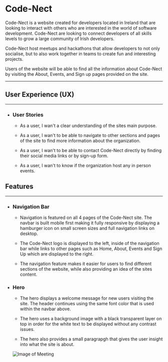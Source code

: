 <!--INTRODUCTION-->

# Code-Nect
Code-Nect is a website created for developers located in Ireland that are looking to interact with others who are interested in the world of software development. Code-Nect are looking to connect developers of all skills levels to grow a large community of Irish developers.

Code-Nect host meetups and hackathons that allow developers to not only socialise, but to also work together in teams to create fun and interesting projects.

Users of the website will be able to find all the information about Code-Nect by visiting the About, Events, and Sign up pages provided on the site.

---

## User Experience (UX)

---

<!--USER STORIES-->

- ### User Stories

  - As a user, I wan't a clear understanding of the sites main purpose.

  - As a user, I wan't to be able to navigate to other sections and pages of the site to find more information about the organization.

  - As a user, I wan't to be able to contact Code-Nect directly by finding their social media links or by sign-up form.

  - As a user, I wan't to know if the organization host any in person events.


<!--FEATURES-->

## Features

---

- ### Navigation Bar

  - Navigation is featured on all 4 pages of the Code-Nect site. The navbar is built mobile first making it fully responsive by displaying a hamburger icon on small screen sizes and full navigation links on desktop.

  - The Code-Nect logo is displayed to the left, inside of the navigation bar while links to other pages such as Home, About, Events and Sign Up which are displayed to the right.

  - The navigation feature makes it easier for users to find different sections of the website, while also providing an idea of the sites content.

- ### Hero 

  - The hero displays a welcome message for new users visiting the site. The header continues using the same font color that is used within the navbar above.

  - The hero uses a background image with a black transparent layer on top in order for the white text to be displayed without any contrast issues.

  - The hero also provides a small paragrapgh that gives the user insight into what the site is about.

  ![Image of Meeting](https://images.unsplash.com/photo-1552664730-d307ca884978?ixlib=rb-1.2.1&ixid=MnwxMjA3fDB8MHxwaG90by1wYWdlfHx8fGVufDB8fHx8&auto=format&fit=crop&w=1350&q=80)

<!--TYPOGRAPHY-->



<!--TESTING-->




<!--BUGS-->




<!--DEPLOYMENT-->




<!--CREDITS-->